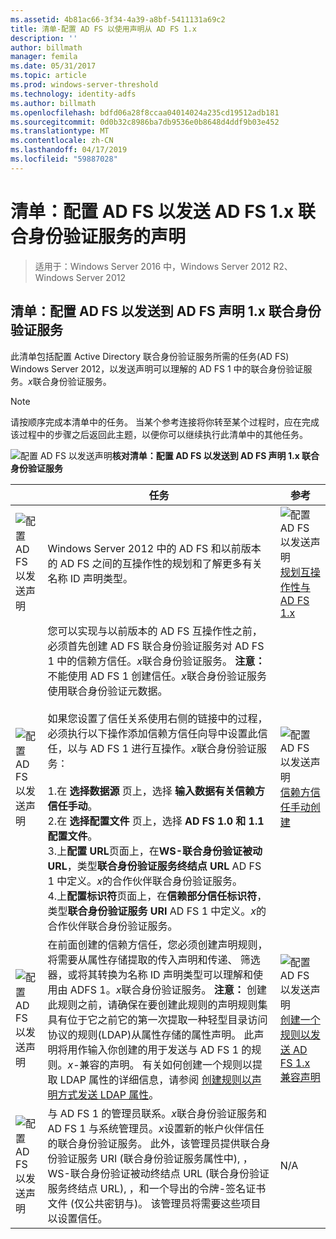 ```yaml
---
ms.assetid: 4b81ac66-3f34-4a39-a8bf-5411131a69c2
title: 清单-配置 AD FS 以使用声明从 AD FS 1.x
description: ''
author: billmath
manager: femila
ms.date: 05/31/2017
ms.topic: article
ms.prod: windows-server-threshold
ms.technology: identity-adfs
ms.author: billmath
ms.openlocfilehash: bdfd06a28f8ccaa04014024a235cd19512adb181
ms.sourcegitcommit: 0d0b32c8986ba7db9536e0b8648d4ddf9b03e452
ms.translationtype: MT
ms.contentlocale: zh-CN
ms.lasthandoff: 04/17/2019
ms.locfileid: "59887028"
---
```

# <a name="checklist-configuring-ad-fs-to-send-claims-to-an-ad-fs-1x-federation-service"></a>清单：配置 AD FS 以发送 AD FS 1.x 联合身份验证服务的声明

>适用于：Windows Server 2016 中，Windows Server 2012 R2、 Windows Server 2012
  
## <a name="checklist-configuring-ad-fs-to-send-claims-to-an-adfs1x-federation-service"></a>清单：配置 AD FS 以发送到 AD FS 声明 1.x 联合身份验证服务  
此清单包括配置 Active Directory 联合身份验证服务所需的任务\(AD FS\) Windows Server 2012，以发送声明可以理解的 AD FS 1 中的联合身份验证服务。*x*联合身份验证服务。  
  
> [!NOTE]  
> 请按顺序完成本清单中的任务。 当某个参考连接将你转至某个过程时，应在完成该过程中的步骤之后返回此主题，以便你可以继续执行此清单中的其他任务。  
  
![配置 AD FS 以发送声明](media/2b05dce3-938f-4168-9b8f-1f4398cbdb9b.gif)**核对清单：配置 AD FS 以发送到 AD FS 声明 1.x 联合身份验证服务**  
  
||任务|参考|  
|-|--------|-------------|  
|![配置 AD FS 以发送声明](media/icon_checkboxo.gif)|Windows Server 2012 中的 AD FS 和以前版本的 AD FS 之间的互操作性的规划和了解更多有关名称 ID 声明类型。|![配置 AD FS 以发送声明](media/faa393df-4856-4431-9eda-4f4e5be72a90.gif)[规划互操作性与 AD FS 1.x](https://technet.microsoft.com/library/ff678040.aspx)|  
|![配置 AD FS 以发送声明](media/icon_checkboxo.gif)|您可以实现与以前版本的 AD FS 互操作性之前，必须首先创建 AD FS 联合身份验证服务对 AD FS 1 中的信赖方信任。*x*联合身份验证服务。 **注意：** 不能使用 AD FS 1 创建信任。*x*联合身份验证服务使用联合身份验证元数据。<br /><br />如果您设置了信任关系使用右侧的链接中的过程，必须执行以下操作添加信赖方信任向导中设置此信任，以与 AD FS 1 进行互操作。*x*联合身份验证服务：<br /><br />1.在 **选择数据源** 页上，选择 **输入数据有关信赖方信任手动**。<br />2.在 **选择配置文件** 页上，选择 **AD FS 1.0 和 1.1 配置文件**。<br />3.上**配置 URL**页面上，在**WS\-联合身份验证被动 URL**，类型**联合身份验证服务终结点 URL** AD FS 1 中定义。*x*的合作伙伴联合身份验证服务。<br />4.上**配置标识符**页面上，在**信赖部分信任标识符**，类型**联合身份验证服务 URI** AD FS 1 中定义。*x*的合作伙伴联合身份验证服务。|![配置 AD FS 以发送声明](media/faa393df-4856-4431-9eda-4f4e5be72a90.gif)[信赖方信任手动创建](../../ad-fs/operations/Create-a-Relying-Party-Trust.md)|  
|![配置 AD FS 以发送声明](media/icon_checkboxo.gif)|在前面创建的信赖方信任，您必须创建声明规则，将需要从属性存储提取的传入声明和传递、 筛选器，或将其转换为名称 ID 声明类型可以理解和使用由 ADFS 1。*x*联合身份验证服务。 **注意：** 创建此规则之前，请确保在要创建此规则的声明规则集具有位于它之前它的第一次提取一种轻型目录访问协议的规则\(LDAP\)从属性存储的属性声明。 此声明将用作输入你创建的用于发送与 AD FS 1 的规则。*x*\-兼容的声明。 有关如何创建一个规则以提取 LDAP 属性的详细信息，请参阅 [创建规则以声明方式发送 LDAP 属性](../../ad-fs/operations/Create-a-Rule-to-Send-LDAP-Attributes-as-Claims.md)。|![配置 AD FS 以发送声明](media/faa393df-4856-4431-9eda-4f4e5be72a90.gif)[创建一个规则以发送 AD FS 1.x 兼容声明](../../ad-fs/operations/Create-a-Rule-to-Send-an-AD-FS-1x-Compatible-Claim.md)|  
|![配置 AD FS 以发送声明](media/icon_checkboxo.gif)|与 AD FS 1 的管理员联系。*x*联合身份验证服务和 AD FS 1 与系统管理员。*x*设置新的帐户伙伴信任的联合身份验证服务。 此外，该管理员提供联合身份验证服务 URI \(联合身份验证服务属性中\), ，WS\-联合身份验证被动终结点 URL \(联合身份验证服务终结点 URL\), ，和一个导出的令牌\-签名证书文件 \(仅公共密钥与\)。 该管理员将需要这些项目以设置信任。|N\/A|  
  

